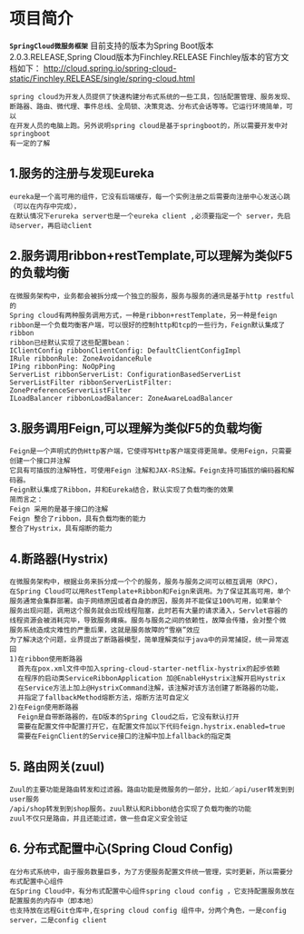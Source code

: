 # 项目简介
**`SpringCloud微服务框架`**
    目前支持的版本为Spring Boot版本2.0.3.RELEASE,Spring Cloud版本为Finchley.RELEASE
    Finchley版本的官方文档如下：
    http://cloud.spring.io/spring-cloud-static/Finchley.RELEASE/single/spring-cloud.html
    
    spring cloud为开发人员提供了快速构建分布式系统的一些工具，包括配置管理、服务发现、
    断路器、路由、微代理、事件总线、全局锁、决策竞选、分布式会话等等。它运行环境简单，可以
    在开发人员的电脑上跑。另外说明spring cloud是基于springboot的，所以需要开发中对springboot
    有一定的了解
    
## 1.服务的注册与发现Eureka
    eureka是一个高可用的组件，它没有后端缓存，每一个实例注册之后需要向注册中心发送心跳（可以在内存中完成），
    在默认情况下erureka server也是一个eureka client ,必须要指定一个 server，先启动server，再启动client

## 2.服务调用ribbon+restTemplate,可以理解为类似F5的负载均衡   
    在微服务架构中，业务都会被拆分成一个独立的服务，服务与服务的通讯是基于http restful的
    Spring cloud有两种服务调用方式，一种是ribbon+restTemplate，另一种是feign 
    ribbon是一个负载均衡客户端，可以很好的控制http和tcp的一些行为，Feign默认集成了ribbon
    ribbon已经默认实现了这些配置bean：
    IClientConfig ribbonClientConfig: DefaultClientConfigImpl
    IRule ribbonRule: ZoneAvoidanceRule
    IPing ribbonPing: NoOpPing
    ServerList ribbonServerList: ConfigurationBasedServerList  
    ServerListFilter ribbonServerListFilter: ZonePreferenceServerListFilter    
    ILoadBalancer ribbonLoadBalancer: ZoneAwareLoadBalancer
   
## 3.服务调用Feign,可以理解为类似F5的负载均衡  
    Feign是一个声明式的伪Http客户端，它使得写Http客户端变得更简单。使用Feign，只需要创建一个接口并注解
    它具有可插拔的注解特性，可使用Feign 注解和JAX-RS注解。Feign支持可插拔的编码器和解码器。
    Feign默认集成了Ribbon，并和Eureka结合，默认实现了负载均衡的效果
    简而言之：
    Feign 采用的是基于接口的注解
    Feign 整合了ribbon，具有负载均衡的能力
    整合了Hystrix，具有熔断的能力     
 
## 4.断路器(Hystrix)   
    在微服务架构中，根据业务来拆分成一个个的服务，服务与服务之间可以相互调用（RPC），
    在Spring Cloud可以用RestTemplate+Ribbon和Feign来调用。为了保证其高可用，单个
    服务通常会集群部署。由于网络原因或者自身的原因，服务并不能保证100%可用，如果单个
    服务出现问题，调用这个服务就会出现线程阻塞，此时若有大量的请求涌入，Servlet容器的
    线程资源会被消耗完毕，导致服务瘫痪。服务与服务之间的依赖性，故障会传播，会对整个微
    服务系统造成灾难性的严重后果，这就是服务故障的“雪崩”效应
    为了解决这个问题，业界提出了断路器模型，简单理解类似于java中的异常捕捉，统一异常返回
    1)在ribbon使用断路器
      首先在pox.xml文件中加入spring-cloud-starter-netflix-hystrix的起步依赖
      在程序的启动类ServiceRibbonApplication 加@EnableHystrix注解开启Hystrix
      在Service方法上加上@HystrixCommand注解，该注解对该方法创建了断路器的功能，
      并指定了fallbackMethod熔断方法，熔断方法可自定义
    2)在Feign使用断路器
      Feign是自带断路器的，在D版本的Spring Cloud之后，它没有默认打开
      需要在配置文件中配置打开它，在配置文件加以下代码feign.hystrix.enabled=true
      需要在FeignClient的Service接口的注解中加上fallback的指定类  
      
## 5. 路由网关(zuul)      
    Zuul的主要功能是路由转发和过滤器。路由功能是微服务的一部分，比如／api/user转发到到user服务
    /api/shop转发到到shop服务。zuul默认和Ribbon结合实现了负载均衡的功能
    zuul不仅只是路由，并且还能过滤，做一些自定义安全验证
    
## 6. 分布式配置中心(Spring Cloud Config) 
    在分布式系统中，由于服务数量巨多，为了方便服务配置文件统一管理，实时更新，所以需要分布式配置中心组件
    在Spring Cloud中，有分布式配置中心组件spring cloud config ，它支持配置服务放在配置服务的内存中（即本地）
    也支持放在远程Git仓库中,在spring cloud config 组件中，分两个角色，一是config server，二是config client

    
    